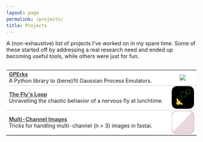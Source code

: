 ```yaml
---
layout: page
permalink: /projects/
title: Projects
---
```


A (non-exhaustive) list of projects I’ve worked on in my spare time. Some of these started off by addressing a real research need and ended up becoming useful tools, while others were just for fun.

<html>
<head>
    <style>

        .page-list {
            width: 100%;
            display: flex;
        }

        .row {
            display: flex;
            align-self: stretch;
        }

        .clickable-row {
            cursor: pointer;
            display: flex;
            justify-content: space-between;
            align-items: center;
            background-color: #ffffff;
            border-top: none;
            border-bottom: 1px solid #ccc;
        }

        .clickable-row:hover {
            background-color: #f0f0f0;
        }

        .column1 {
            flex: 7;
            border: none;
        }

        .column1 a {
            color: #404040;
            transition: color 0.2s;
        }

        .column1 a:hover {
            color: #4183C4;
        }

        .column1 p {
            margin: 0;
        }

        .column2 {
            flex: 1;
            display: flex;
            justify-content: center;
            align-items: center;
            position: relative;
            border: none;
            height: 100%;
        }

        .column2::before {
            content: "";
            padding-top: 100%;
            width: 0;
            height: 0;
        }

        .column2 img {
            max-width: 100%;
            max-height: 100%;
            object-fit: cover;
        }
</style>
    <script src="https://code.jquery.com/jquery-3.6.0.min.js"></script>
    <script>
        $(document).ready(function() {
            $(".clickable-row").click(function() {
                window.location = $(this).data("href");
            });
        });
    </script>
</head>
<body>
    <div class="full">
        <div class="row">
            <table class="page-list">
                <tr class="clickable-row" data-href="/projects/GPErks">
                    <td class="column1">
                        <strong><a href="/projects/GPErks"> GPErks </a></strong>
                        <p>
                        A Python library to (bene)fit Gaussian Process Emulators.
                        </p>
                    </td>
                    <td class="column2">
                        <img class="logo" src="/images/GPErks_logo.png">
                    </td>
                </tr>
                <tr class="clickable-row" data-href="/projects/TheFlysLoop">
                    <td class="column1">
                        <strong><a href="/projects/TheFlysLoop"> The Fly's Loop </a></strong>
                        <p>
                        Unravelling the chaotic behavior of a nervous fly at lunchtime.
                        </p>
                    </td>
                    <td class="column2">
                        <img class="logo" src="/images/TheFlysLoop_logo.png">
                    </td>
                </tr>
                <tr class="clickable-row" data-href="/projects/MultiChannel">
                    <td class="column1">
                        <strong><a href="/projects/MultiChannel"> Multi-Channel Images </a></strong>
                        <p>
                        Tricks for handling multi-channel (n > 3) images in fastai.
                        </p>
                    </td>
                    <td class="column2">
                        <img class="logo" src="/images/MultiChannel_logo.png">
                    </td>
                </tr>
            </table>
        </div>
    </div>
</body>
</html>


